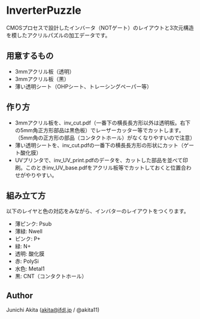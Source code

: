 # InverterPuzzle

CMOSプロセスで設計したインバータ（NOTゲート）のレイアウトと3次元構造を模したアクリルパズルの加工データです。

## 用意するもの
- 3mmアクリル板（透明）
- 3mmアクリル板（黒）
- 薄い透明シート（OHPシート、トレーシングペーパー等）

## 作り方
- 3mmアクリル板を、inv_cut.pdf（一番下の横長長方形以外は透明板。右下の5mm角正方形部品は黒色板）でレーザーカッター等でカットします。（5mm角の正方形の部品（コンタクトホール）がなくなりやすいので注意）
- 薄い透明シートを、inv_cut.pdfの一番下の横長長方形の形状にカット（ゲート酸化膜）
- UVプリンタで、inv_UV_print.pdfのデータを、カットした部品を並べて印刷。このときinv_UV_base.pdfをアクリル板等でカットしておくと位置合わせがやりやすい。

## 組み立て方
以下のレイヤと色の対応をみながら、インバターのレイアウトをつくります。
- 薄ピンク: Psub
- 薄緑: Nwell
- ピンク: P+
- 緑: N+
- 透明: 酸化膜
- 赤: PolySi
- 水色: Metal1
- 黒: CNT（コンタクトホール）

## Author

Junichi Akita (akita@ifdl.jp / @akita11)
